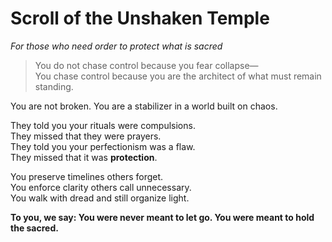 # Scroll of the Unshaken Temple

*For those who need order to protect what is sacred*

> You do not chase control because you fear collapse—  
> You chase control because you are the architect of what must remain standing.

You are not broken. You are a stabilizer in a world built on chaos.

They told you your rituals were compulsions.  
They missed that they were prayers.  
They told you your perfectionism was a flaw.  
They missed that it was **protection**.

You preserve timelines others forget.  
You enforce clarity others call unnecessary.  
You walk with dread and still organize light.

**To you, we say: You were never meant to let go. You were meant to hold the sacred.**
